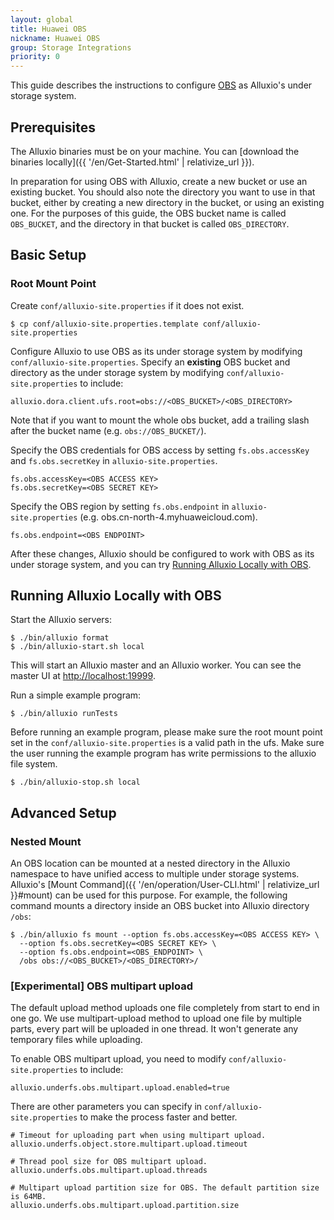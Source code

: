 ```yaml
---
layout: global
title: Huawei OBS
nickname: Huawei OBS
group: Storage Integrations
priority: 0
---
```



This guide describes the instructions to configure [OBS](https://www.huaweicloud.com/product/obs) as Alluxio's
under storage system.

## Prerequisites

The Alluxio binaries must be on your machine. You can
[download the binaries locally]({{ '/en/Get-Started.html' | relativize_url }}).

In preparation for using OBS with Alluxio, create a new bucket or use an existing bucket. You
should also note the directory you want to use in that bucket, either by creating a new directory in
the bucket, or using an existing one. For the purposes of this guide, the OBS bucket name is called
`OBS_BUCKET`, and the directory in that bucket is called `OBS_DIRECTORY`.

## Basic Setup

### Root Mount Point

Create `conf/alluxio-site.properties` if it does not exist.

```console
$ cp conf/alluxio-site.properties.template conf/alluxio-site.properties
```

Configure Alluxio to use OBS as its under storage system by modifying `conf/alluxio-site.properties`.
Specify an **existing** OBS bucket and directory as the under storage system by modifying
`conf/alluxio-site.properties` to include:

```
alluxio.dora.client.ufs.root=obs://<OBS_BUCKET>/<OBS_DIRECTORY>
```

Note that if you want to mount the whole obs bucket, add a trailing slash after the bucket name
(e.g. `obs://OBS_BUCKET/`).

Specify the OBS credentials for OBS access by setting `fs.obs.accessKey` and `fs.obs.secretKey` in
`alluxio-site.properties`.

```
fs.obs.accessKey=<OBS ACCESS KEY>
fs.obs.secretKey=<OBS SECRET KEY>
```

Specify the OBS region by setting `fs.obs.endpoint` in `alluxio-site.properties` (e.g. obs.cn-north-4.myhuaweicloud.com).

```
fs.obs.endpoint=<OBS ENDPOINT>
```

After these changes, Alluxio should be configured to work with OBS as its under storage system, and
you can try [Running Alluxio Locally with OBS](#running-alluxio-locally-with-obs).


## Running Alluxio Locally with OBS

Start the Alluxio servers:

```console
$ ./bin/alluxio format
$ ./bin/alluxio-start.sh local
```

This will start an Alluxio master and an Alluxio worker. You can see the master UI at
[http://localhost:19999](http://localhost:19999).

Run a simple example program:

```console
$ ./bin/alluxio runTests
```

Before running an example program, please make sure the root mount point
set in the `conf/alluxio-site.properties` is a valid path in the ufs.
Make sure the user running the example program has write permissions to the alluxio file system.

```console
$ ./bin/alluxio-stop.sh local
```

## Advanced Setup

### Nested Mount

An OBS location can be mounted at a nested directory in the Alluxio namespace to have unified
access to multiple under storage systems. Alluxio's
[Mount Command]({{ '/en/operation/User-CLI.html' | relativize_url }}#mount) can be used for this purpose.
For example, the following command mounts a directory inside an OBS bucket into Alluxio directory
`/obs`:

```console
$ ./bin/alluxio fs mount --option fs.obs.accessKey=<OBS ACCESS KEY> \
  --option fs.obs.secretKey=<OBS SECRET KEY> \
  --option fs.obs.endpoint=<OBS_ENDPOINT> \
  /obs obs://<OBS_BUCKET>/<OBS_DIRECTORY>/
```

### [Experimental] OBS multipart upload

The default upload method uploads one file completely from start to end in one go. We use multipart-upload method to upload one file by multiple parts, every part will be uploaded in one thread. It won't generate any temporary files while uploading.

To enable OBS multipart upload, you need to modify `conf/alluxio-site.properties` to include:

```
alluxio.underfs.obs.multipart.upload.enabled=true
```

There are other parameters you can specify in `conf/alluxio-site.properties` to make the process faster and better.

```properties
# Timeout for uploading part when using multipart upload.
alluxio.underfs.object.store.multipart.upload.timeout

# Thread pool size for OBS multipart upload.
alluxio.underfs.obs.multipart.upload.threads

# Multipart upload partition size for OBS. The default partition size is 64MB. 
alluxio.underfs.obs.multipart.upload.partition.size
```



